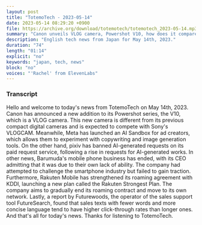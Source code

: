 ```yaml
---
layout: post
title: "TotemoTech - 2023-05-14"
date: 2023-05-14 08:29:20 +0900
file: https://archive.org/download/totemotech/totemotech_2023-05-14.mp3
summary: "Canon unveils VLOG camera, Powershot V10, how does it compare to Sony's VLOGCAM?, Meta launches AI Sandbox for ad creators, pixiv bans AI-generated requests, & more…"
description: "English tech news from Japan for May 14th, 2023."
duration: "74"
length: "01:14"
explicit: "no"
keywords: "japan, tech, news"
block: "no"
voices: "'Rachel' from ElevenLabs"
---
```


### Transcript

Hello and welcome to today's news from TotemoTech on May 14th, 2023. Canon has announced a new addition to its Powershot series, the V10, which is a VLOG camera. This new camera is different from its previous compact digital cameras and is expected to compete with Sony's VLOGCAM. Meanwhile, Meta has launched an AI Sandbox for ad creators, which allows them to experiment with copywriting and image generation tools. On the other hand, pixiv has banned AI-generated requests on its paid request service, following a rise in requests for AI-generated works. In other news, Barumuda's mobile phone business has ended, with its CEO admitting that it was due to their own lack of ability. The company had attempted to challenge the smartphone industry but failed to gain traction. Furthermore, Rakuten Mobile has strengthened its roaming agreement with KDDI, launching a new plan called the Rakuten Strongest Plan. The company aims to gradually end its roaming contract and move to its own network. Lastly, a report by Futurewoods, the operator of the sales support tool FutureSearch, found that sales texts with fewer words and more concise language tend to have higher click-through rates than longer ones.  And that's all for today's news. Thanks for listening to TotemoTech.
